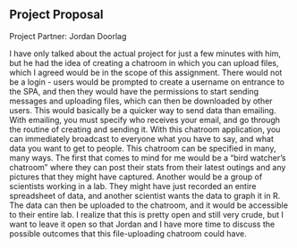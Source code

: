 ## Project Proposal

Project Partner: Jordan Doorlag

I have only talked about the actual project for just a few minutes with him, but he had the idea of creating a chatroom in which you can upload files, which I agreed would be in the scope of this assignment. There would not be a login - users would be prompted to create a username on entrance to the SPA, and then they would have the permissions to start sending messages and uploading files, which can then be downloaded by other users. This would basically be a quicker way to send data than emailing. With emailing, you must specify who receives your email, and go through the routine of creating and sending it. With this chatroom application, you can immediately broadcast to everyone what you have to say, and what data you want to get to people. This chatroom can be specified in many, many ways. The first that comes to mind for me would be a “bird watcher’s chatroom” where they can post their stats from their latest outings and any pictures that they might have captured. Another would be a group of scientists working in a lab. They might have just recorded an entire spreadsheet of data, and another scientist wants the data to graph it in R. The data can then be uploaded to the chatroom, and it would be accessible to their entire lab. I realize that this is pretty open and still very crude, but I want to leave it open so that Jordan and I have more time to discuss the possible outcomes that this file-uploading chatroom could have.